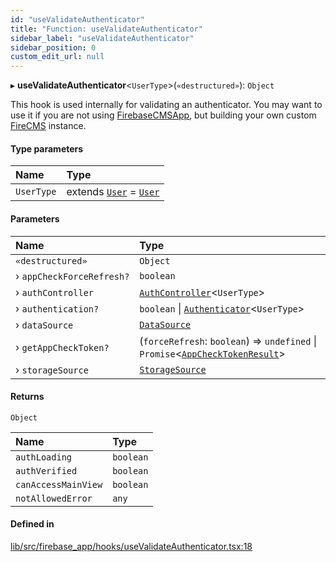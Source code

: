 ```yaml
---
id: "useValidateAuthenticator"
title: "Function: useValidateAuthenticator"
sidebar_label: "useValidateAuthenticator"
sidebar_position: 0
custom_edit_url: null
---
```


▸ **useValidateAuthenticator**<`UserType`\>(`«destructured»`): `Object`

This hook is used internally for validating an authenticator.
You may want to use it if you are not using [FirebaseCMSApp](FirebaseCMSApp.md), but
building your own custom [FireCMS](FireCMS.md) instance.

#### Type parameters

| Name | Type |
| :------ | :------ |
| `UserType` | extends [`User`](../types/User.md) = [`User`](../types/User.md) |

#### Parameters

| Name | Type |
| :------ | :------ |
| `«destructured»` | `Object` |
| › `appCheckForceRefresh?` | `boolean` |
| › `authController` | [`AuthController`](../types/AuthController.md)<`UserType`\> |
| › `authentication?` | `boolean` \| [`Authenticator`](../types/Authenticator.md)<`UserType`\> |
| › `dataSource` | [`DataSource`](../interfaces/DataSource.md) |
| › `getAppCheckToken?` | (`forceRefresh`: `boolean`) => `undefined` \| `Promise`<[`AppCheckTokenResult`](../interfaces/AppCheckTokenResult.md)\> |
| › `storageSource` | [`StorageSource`](../interfaces/StorageSource.md) |

#### Returns

`Object`

| Name | Type |
| :------ | :------ |
| `authLoading` | `boolean` |
| `authVerified` | `boolean` |
| `canAccessMainView` | `boolean` |
| `notAllowedError` | `any` |

#### Defined in

[lib/src/firebase_app/hooks/useValidateAuthenticator.tsx:18](https://github.com/FireCMSco/firecms/blob/b01ca637/lib/src/firebase_app/hooks/useValidateAuthenticator.tsx#L18)
